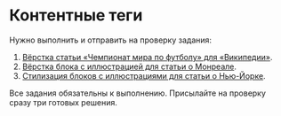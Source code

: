 # Контентные теги

Нужно выполнить и отправить на проверку задания:

1. [Вёрстка статьи «Чемпионат мира по футболу» для «Википедии»](./world-cup-article/).
2. [Вёрстка блока с иллюстрацией для статьи о Монреале](./montreal-illustration/).
3. [Стилизация блоков с иллюстрациями для статьи о Нью-Йорке](./newyork-illustration/).

Все задания обязательны к выполнению. Присылайте на проверку сразу три готовых решения.

